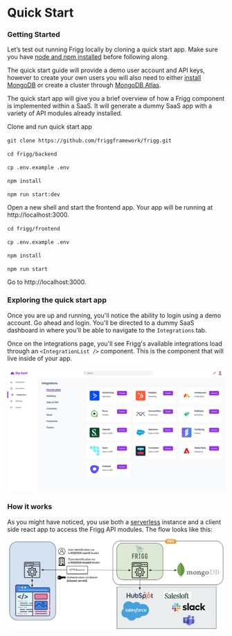 # Quick Start

### Getting Started

Let’s test out running Frigg locally by cloning a quick start app. Make sure you have [node and npm installed](https://docs.npmjs.com/downloading-and-installing-node-js-and-npm) before following along.&#x20;

The quick start guide will provide a demo user account and API keys, however to create your own users you will also need to either [install MongoDB](https://www.mongodb.com/docs/manual/installation/) or create a cluster through [MongoDB Atlas](https://www.mongodb.com/atlas/database).

The quick start app will give you a brief overview of how a Frigg component is implemented within a SaaS. It will generate a dummy SaaS app with a variety of API modules already installed.&#x20;

Clone and run quick start app&#x20;

`git clone https://github.com/friggframework/frigg.git`&#x20;

`cd frigg/backend`&#x20;

`cp .env.example .env`&#x20;

`npm install`&#x20;

`npm run start:dev`

Open a new shell and start the frontend app. Your app will be running at http://localhost:3000.

`cd frigg/frontend`&#x20;

`cp .env.example .env`&#x20;

`npm install`

`npm run start`

Go to http://localhost:3000.

### Exploring the quick start app

Once you are up and running, you'll notice the ability to login using a demo account. Go ahead and login. You'll be directed to a dummy SaaS dashboard in where you'll be able to navigate to the `Integrations` tab.&#x20;

Once on the integrations page, you'll see Frigg's available integrations load through an `<IntegrationList />` component. This is the component that will live inside of your app.

![](../.gitbook/assets/screencapture-demo-friggframework-org-integrations-2022.png)

### How it works

As you might have noticed, you use both a [serverless](https://aws.amazon.com/serverless/) instance and a client side react app to access the Frigg API modules. The flow looks like this:

![](<../.gitbook/assets/Screen Shot 2022-04-11 at 10.52.07 AM.png>)

